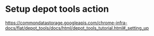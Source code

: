 # Setup depot tools action

<https://commondatastorage.googleapis.com/chrome-infra-docs/flat/depot_tools/docs/html/depot_tools_tutorial.html#_setting_up>
